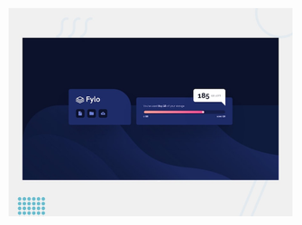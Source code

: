 ![Design preview for the Fylo data storage component coding challenge](./design/desktop-preview.jpg)
